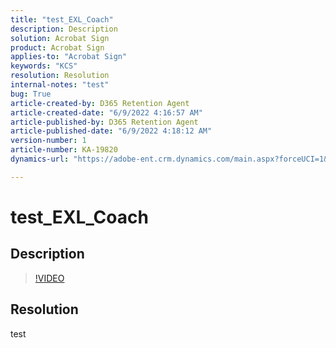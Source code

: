```yaml
---
title: "test_EXL_Coach"
description: Description
solution: Acrobat Sign
product: Acrobat Sign
applies-to: "Acrobat Sign"
keywords: "KCS"
resolution: Resolution
internal-notes: "test"
bug: True
article-created-by: D365 Retention Agent
article-created-date: "6/9/2022 4:16:57 AM"
article-published-by: D365 Retention Agent
article-published-date: "6/9/2022 4:18:12 AM"
version-number: 1
article-number: KA-19820
dynamics-url: "https://adobe-ent.crm.dynamics.com/main.aspx?forceUCI=1&pagetype=entityrecord&etn=knowledgearticle&id=044199fa-aae7-ec11-bb3c-000d3a3bd25c"

---
```

# test_EXL_Coach

## Description



>[!VIDEO](https://video.tv.adobe.com/v/18696?quality=9&amp;learn=on)

 


## Resolution


test

